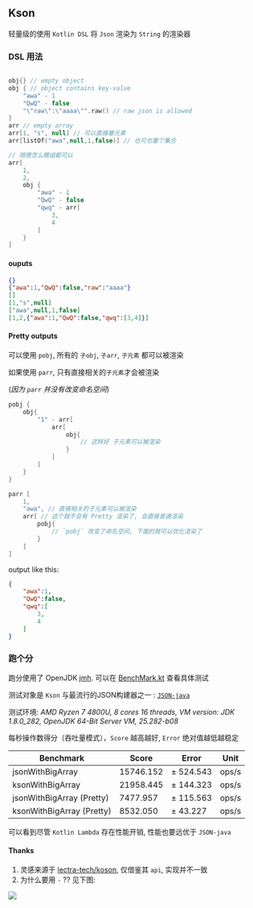 ## Kson

轻量级的使用 `Kotlin DSL` 将 `Json` 渲染为 `String` 的渲染器

### DSL 用法

```kotlin

obj{} // empty object
obj { // object contains key-value
    "awa" - 1
    "QwQ" - false
    "\"raw\":\"aaaa\"".raw() // raw json is allowed
}
arr // empty array
arr[1, "s", null] // 可以直接塞元素
arr[listOf("awa",null,1,false)] // 也可也塞个集合

// 随便怎么瞎组都可以
arr[
    1, 
    2,
    obj {
        "awa" - 1
        "QwQ" - false
        "qwq" - arr[
            3,
            4
        ]
    }
]
```

#### ouputs

```json
{}
{"awa":1,"QwQ":false,"raw":"aaaa"}
[]
[1,"s",null]
["awa",null,1,false]
[1,2,{"awa":1,"QwQ":false,"qwq":[3,4]}]
```

#### Pretty outputs

可以使用 `pobj`, 所有的 `子obj`, `子arr`, `子元素` 都可以被渲染

如果使用 `parr`, 只有直接相关的`子元素`才会被渲染

(*因为 `parr` 并没有改变命名空间*)

```kotlin
pobj {
    obj{
        "1" - arr[
            arr[
                obj{
                    // 这样好 子元素可以被渲染
                }
            ]
        ]
    }
}

parr [
    1,
    "awa", // 直接相关的子元素可以被渲染
    arr[ // 这个就不会有 Pretty 渲染了, 会直接普通渲染
        pobj{
            // `pobj` 改变了命名空间, 下面的就可以优化渲染了
        }
    ]
]
```

output like this:

```json
{
	"awa":1,
	"QwQ":false,
	"qwq":[
		3,
		4
	]
}
```

### 跑个分

跑分使用了 OpenJDK [jmh](https://openjdk.java.net/projects/code-tools/jmh/). 可以在 [BenchMark.kt](https://github.com/zsqw123/Kson/blob/master/src/test/kotlin/BenchMark.kt) 查看具体测试

测试对象是 `Kson` 与最流行的JSON构建器之一 : [`JSON-java`](https://github.com/stleary/JSON-java)

测试环境: *AMD Ryzen 7 4800U, 8 cores 16 threads, VM version: JDK 1.8.0_282, OpenJDK 64-Bit Server VM, 25.282-b08*

每秒操作数得分（吞吐量模式），`Score` 越高越好, `Error` 绝对值越低越稳定

| Benchmark                 | Score     | Error     | Unit  |
| ------------------------- | --------- | --------- | ----- |
| jsonWithBigArray          | 15746.152 | ± 524.543 | ops/s |
| ksonWithBigArray          | 21958.445 | ± 144.323 | ops/s |
| jsonWithBigArray (Pretty) | 7477.957  | ± 115.563 | ops/s |
| ksonWithBigArray (Pretty) | 8532.050  | ± 43.227  | ops/s |

可以看到尽管 `Kotlin Lambda` 存在性能开销, 性能也要远优于 `JSON-java`

#### Thanks

1. 灵感来源于 [lectra-tech/koson](https://github.com/lectra-tech/koson), 仅借鉴其 `api`, 实现并不一致
2. 为什么要用 `-` ?? 见下图:

![](https://cdn.jsdelivr.net/gh/zsqw123/cdn@master/picCDN/20210504144051.png)